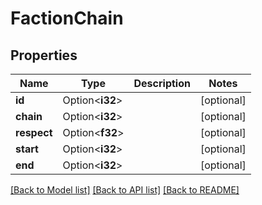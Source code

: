 # FactionChain

## Properties

Name | Type | Description | Notes
------------ | ------------- | ------------- | -------------
**id** | Option<**i32**> |  | [optional]
**chain** | Option<**i32**> |  | [optional]
**respect** | Option<**f32**> |  | [optional]
**start** | Option<**i32**> |  | [optional]
**end** | Option<**i32**> |  | [optional]

[[Back to Model list]](../README.md#documentation-for-models) [[Back to API list]](../README.md#documentation-for-api-endpoints) [[Back to README]](../README.md)


